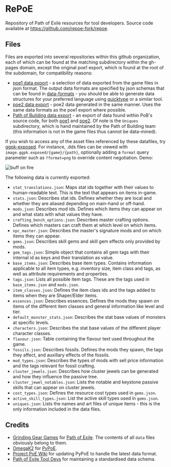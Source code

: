 # RePoE

Repository of Path of Exile resources for tool developers. Source code available
at https://github.com/repoe-fork/repoe.

## Files

Files are exported into several repositories within this github organization,
each of which can be found at the matching subdirectory within the gh-pages domain,
except the original poe1 export, which is found at the root of the subdomain,
for compatibility reasons:

- [poe1 data export](https://repoe-fork.github.io/poe1.html) - a selection of data exported from
  the game files in json format. The output data formats are specified by json schemas that can be
  found in [data-formats](https://repoe-fork.github.io/data-formats) - you should be able to
  generate data structures for your preferred language using [quicktype](https://quicktype.io/) or a
  similar tool.
- [poe2 data export](https://repoe-fork.github.io/poe2) - poe2 data generated in the same manner.
  Uses the same data formats as the poe1 export where possible.
- [Path of Building data export](https://repoe-fork.github.io/pob-data) - an export of data found
  within PoB's source code, for both [poe1](https://repoe-fork.github.io/pob-data/poe1) and
  [poe2](https://repoe-fork.github.io/pob-data/poe2). Of note is the `Uniques` subdirectory, which
  is hand maintained by the Path of Building team (this information is not in the game files thus
  cannot be data-mined).

If you wish to access any of the asset files referenced by these datafiles, try
[ggpk-exposed](https://github.com/ggpk-exposed). For instance, .dds files can be viewed with
`image.ggpk.exposed/{game}/{path}`, optionally adding a `format` query parameter such as
`?format=png` to override content negotiation. Demo:

![buff on fire](https://image.ggpk.exposed/poe1/Art/2DArt/BuffIcons/buffonfire.dds)

The following data is currently exported:

- `stat_translations.json`: Maps stat ids together with their values to human-readable
  text. This is the text that appears on items in-game.
- `stats.json`: Describes stat ids. Defines whether they are local and whether they
  are aliased depending on main-hand or off-hand.
- `mods.json`: Describes mod ids. Defines which items they can appear on and what
  stats with what values they have.
- `crafting_bench_options.json`: Describes master crafting options. Defines which
  masters can craft them at which level on which items.
- `npc_master.json`: Describes the master's signature mods and on which items they
  can appear.
- `gems.json`: Describes skill gems and skill gem effects only provided by mods.
- `gem_tags.json`: Simple object that contains all gem tags with their internal id as
  keys and their translation as value.
- `base_items.json`: Describes base item types. Contains information applicable to
  all item types, e.g. inventory size, item class and tags, as well as attribute
  requirements and properties.
- `tags.json`: Lists all possible item tags. These are the tags used in `base_items.json` and
  `mods.json`.
- `item_classes.json`: Defines the item class ids and the tags added to items when they are
  Shaper/Elder items.
- `essences.json`: Describes essences. Defines the mods they spawn on items of the different
  item classes and general information like level and tier.
- `default_monster_stats.json`: Describes the stat base values of monsters at specific levels.
- `characters.json`: Describes the stat base values of the different player character classes.
- `flavour.json`: Table containing the flavour text used throughout the game.
- `fossils.json`: Describes fossils. Defines the mods they spawn, the tags they affect, and
  auxillary effects of the fossils.
- `mod_types.json`: Describes the types of mods with sell price information and the tags
  relevant for fossil crafting.
- `cluster_jewels.json`: Describes how cluster jewels can be generated and how they influence the
  passive tree.
- `cluster_jewel_notables.json`: Lists the notable and keystone passive skills that can appear on
  cluster jewels.
- `cost_types.json`: Defines the resource cost types used in `gems.json`.
- `active_skill_types.json`: List the active skill types used in `gems.json`.
- `uniques.json`: Lists the names and art files of unique items - this is the only information
  included in the data files.

## Credits

- [Grinding Gear Games](http://www.grindinggear.com/)
  for [Path of Exile](https://www.pathofexile.com/).
  The contents of all `data` files obviously belong to them.
- [OmegaK2](https://github.com/OmegaK2/) for [PyPoE](https://github.com/OmegaK2/PyPoE).
- [Project PoE Wiki](poewiki.net) for updating PyPoE to handle the latest data format.
- [Path of Exile Tool Devs](https://github.com/poe-tool-dev/) for maintaining a standardised
  data schema.